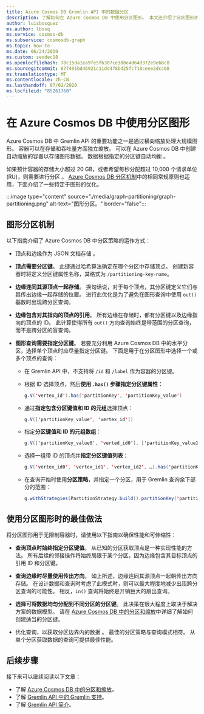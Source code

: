 ```yaml
---
title: Azure Cosmos DB Gremlin API 中的数据分区
description: 了解如何在 Azure Cosmos DB 中使用分区图形。 本文还介绍了分区图形的要求和最佳做法。
author: luisbosquez
ms.author: lbosq
ms.service: cosmos-db
ms.subservice: cosmosdb-graph
ms.topic: how-to
ms.date: 06/24/2019
ms.custom: seodec18
ms.openlocfilehash: 78c15da1ea9fe5f6307ce388e4d64d372e9eb8c8
ms.sourcegitcommit: 877491bd46921c11dd478bd25fc718ceee2dcc08
ms.translationtype: MT
ms.contentlocale: zh-CN
ms.lasthandoff: 07/02/2020
ms.locfileid: "85261760"
---
```

# <a name="using-a-partitioned-graph-in-azure-cosmos-db"></a>在 Azure Cosmos DB 中使用分区图形

Azure Cosmos DB 中 Gremlin API 的重要功能之一是通过横向缩放处理大规模图形。 容器可以在存储和吞吐量方面独立缩放。 可以在 Azure Cosmos DB 中创建自动缩放的容器以存储图形数据。 数据根据指定的分区键自动均衡  。

如果预计容器的存储大小超过 20 GB，或者希望每秒分配超过 10,000 个请求单位 (RU)，则需要进行分区  。 [Azure Cosmos DB 分区机制](partition-data.md)中的相同常规原则也适用，下面介绍了一些特定于图形的优化。

:::image type="content" source="./media/graph-partitioning/graph-partitioning.png" alt-text="图形分区。" border="false":::

## <a name="graph-partitioning-mechanism"></a>图形分区机制

以下指南介绍了 Azure Cosmos DB 中分区策略的运作方式：

- 顶点和边缘作为 JSON 文档存储  。

- **顶点需要分区键**。 此键通过哈希算法确定在哪个分区中存储顶点。 创建新容器时将定义分区键属性名称，其格式为 `/partitioning-key-name`。

- **边缘连同其源顶点一起存储**。 换句话说，对于每个顶点，其分区键定义它们与其传出边缘一起存储的位置。 进行此优化是为了避免在图形查询中使用 `out()` 基数时出现跨分区查询。

- **边缘包含对其指向的顶点的引用**。 所有边缘在存储时，都有分区键以及边缘指向的顶点的 ID。 此计算使得所有 `out()` 方向查询始终是带范围的分区查询，而不是跨分区的盲查询。 

- **图形查询需要指定分区键**。 若要充分利用 Azure Cosmos DB 中的水平分区，选择单个顶点时应尽量指定分区键。 下面是用于在分区图形中选择一个或多个顶点的查询：

    - 在 Gremlin API 中，不支持将 `/id` 和 `/label` 作为容器的分区键。


    - 根据 ID 选择顶点，然后**使用 `.has()` 步骤指定分区键属性**： 
    
        ```java
        g.V('vertex_id').has('partitionKey', 'partitionKey_value')
        ```
    
    - 通过**指定包含分区键值和 ID 的元组**选择顶点： 
    
        ```java
        g.V(['partitionKey_value', 'vertex_id'])
        ```
        
    - 指定**分区键值和 ID 的元组数组**：
    
        ```java
        g.V(['partitionKey_value0', 'verted_id0'], ['partitionKey_value1', 'vertex_id1'], ...)
        ```
        
    - 选择一组带 ID 的顶点并**指定分区键值列表**： 
    
        ```java
        g.V('vertex_id0', 'vertex_id1', 'vertex_id2', …).has('partitionKey', within('partitionKey_value0', 'partitionKey_value01', 'partitionKey_value02', …)
        ```

    - 在查询开始时使用**分区策略**，并指定一个分区，用于 Gremlin 查询余下部分的范围： 
    
        ```java
        g.withStrategies(PartitionStrategy.build().partitionKey('partitionKey').readPartitions('partitionKey_value').create()).V()
        ```

## <a name="best-practices-when-using-a-partitioned-graph"></a>使用分区图形时的最佳做法

将分区图形用于无限制容器时，请使用以下指南以确保性能和可伸缩性：

- **查询顶点时始终指定分区键值**。 从已知的分区获取顶点是一种实现性能的方法。 所有后续的邻接操作将始终局限于某个分区，因为边缘包含其目标顶点的引用 ID 和分区键。

- **查询边缘时尽量使用传出方向**。 如上所述，边缘连同其源顶点一起朝传出方向存储。 在设计数据和查询时考虑了此模式时，则可以最大程度地减少出现跨分区查询的可能性。 相反，`in()` 查询将始终是开销巨大的扇出查询。

- **选择可将数据均匀分配到不同分区的分区键**。 此决策在很大程度上取决于解决方案的数据模型。 请在 [Azure Cosmos DB 中的分区和缩放](partition-data.md)中详细了解如何创建适当的分区键。

- 优化查询，以获取分区边界内的数据  。 最佳的分区策略与查询模式相符。 从单个分区获取数据的查询可提供最佳性能。

## <a name="next-steps"></a>后续步骤

接下来可以继续阅读以下文章：

* 了解 [Azure Cosmos DB 中的分区和缩放](partition-data.md)。
* 了解 [Gremlin API 中的 Gremlin 支持](gremlin-support.md)。
* 了解 [Gremlin API 简介](graph-introduction.md)。
